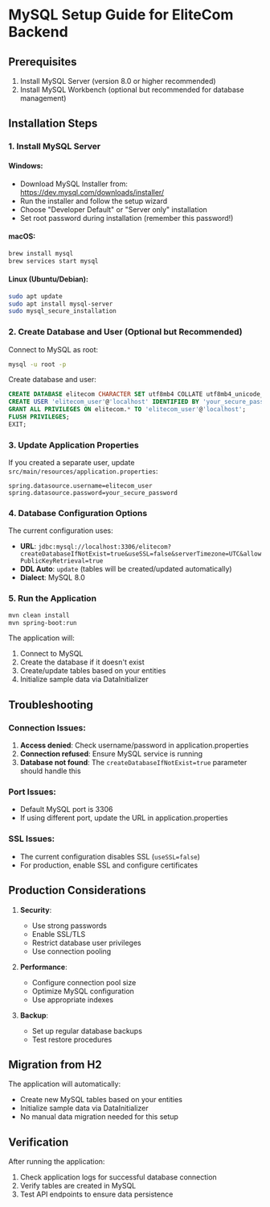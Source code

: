 # MySQL Setup Guide for EliteCom Backend

## Prerequisites
1. Install MySQL Server (version 8.0 or higher recommended)
2. Install MySQL Workbench (optional but recommended for database management)

## Installation Steps

### 1. Install MySQL Server

#### Windows:
- Download MySQL Installer from: https://dev.mysql.com/downloads/installer/
- Run the installer and follow the setup wizard
- Choose "Developer Default" or "Server only" installation
- Set root password during installation (remember this password!)

#### macOS:
```bash
brew install mysql
brew services start mysql
```

#### Linux (Ubuntu/Debian):
```bash
sudo apt update
sudo apt install mysql-server
sudo mysql_secure_installation
```

### 2. Create Database and User (Optional but Recommended)

Connect to MySQL as root:
```bash
mysql -u root -p
```

Create database and user:
```sql
CREATE DATABASE elitecom CHARACTER SET utf8mb4 COLLATE utf8mb4_unicode_ci;
CREATE USER 'elitecom_user'@'localhost' IDENTIFIED BY 'your_secure_password';
GRANT ALL PRIVILEGES ON elitecom.* TO 'elitecom_user'@'localhost';
FLUSH PRIVILEGES;
EXIT;
```

### 3. Update Application Properties

If you created a separate user, update `src/main/resources/application.properties`:

```properties
spring.datasource.username=elitecom_user
spring.datasource.password=your_secure_password
```

### 4. Database Configuration Options

The current configuration uses:
- **URL**: `jdbc:mysql://localhost:3306/elitecom?createDatabaseIfNotExist=true&useSSL=false&serverTimezone=UTC&allowPublicKeyRetrieval=true`
- **DDL Auto**: `update` (tables will be created/updated automatically)
- **Dialect**: MySQL 8.0

### 5. Run the Application

```bash
mvn clean install
mvn spring-boot:run
```

The application will:
1. Connect to MySQL
2. Create the database if it doesn't exist
3. Create/update tables based on your entities
4. Initialize sample data via DataInitializer

## Troubleshooting

### Connection Issues:
1. **Access denied**: Check username/password in application.properties
2. **Connection refused**: Ensure MySQL service is running
3. **Database not found**: The `createDatabaseIfNotExist=true` parameter should handle this

### Port Issues:
- Default MySQL port is 3306
- If using different port, update the URL in application.properties

### SSL Issues:
- The current configuration disables SSL (`useSSL=false`)
- For production, enable SSL and configure certificates

## Production Considerations

1. **Security**:
   - Use strong passwords
   - Enable SSL/TLS
   - Restrict database user privileges
   - Use connection pooling

2. **Performance**:
   - Configure connection pool size
   - Optimize MySQL configuration
   - Use appropriate indexes

3. **Backup**:
   - Set up regular database backups
   - Test restore procedures

## Migration from H2

The application will automatically:
- Create new MySQL tables based on your entities
- Initialize sample data via DataInitializer
- No manual data migration needed for this setup

## Verification

After running the application:
1. Check application logs for successful database connection
2. Verify tables are created in MySQL
3. Test API endpoints to ensure data persistence
